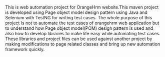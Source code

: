 This is web automation project for OrangeHrm website.This maven project is developed using Page object model design pattern using Java and Selenium with TestNG for writing test cases. The whole purpose of this project is not to automate the test cases of orangehrm web application but to understand how Page object model(POM) design pattern is used and also how to develop libraries to make life easy while automating test cases. These libraries and project files can be used against another project by making modifications to page related classes and bring up new automation framework quickly.
